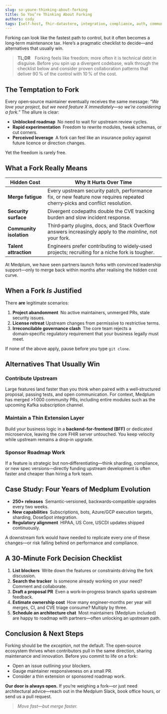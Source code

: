 ```yaml
---
slug: so-youre-thinking-about-forking
title: So You’re Thinking About Forking
authors: cody
tags: [self-host, fhir-datastore, integration, compliance, auth, community]
---
```


Forking can look like the fastest path to control, but it often becomes a long‑term maintenance tax. Here’s a pragmatic checklist to decide—and alternatives that usually win.

<!-- truncate -->

> **TL;DR** Forking feels like freedom; more often it is technical debt in disguise. Before you spin up a divergent codebase, walk through the checklist below and consider proven collaboration patterns that deliver 90 % of the control with 10 % of the cost.

## The Temptation to Fork

Every open‑source maintainer eventually receives the same message: *“We love your project, but we need feature X immediately—so we’re considering a fork.”* The allure is clear:

- **Unblocked roadmap** No need to wait for upstream review cycles.
- **Rapid experimentation** Freedom to rewrite modules, tweak schemas, or cut corners.
- **Perceived leverage** A fork can feel like an insurance policy against future licence or direction changes.

Yet the freedom is rarely free.

## What a Fork Really Means

| Hidden Cost             | Why It Hurts Over Time                                                                                                     |
| ----------------------- | -------------------------------------------------------------------------------------------------------------------------- |
| **Merge fatigue**       | Every upstream security patch, performance fix, or new feature now requires repeated cherry‑picks and conflict resolution. |
| **Security surface**    | Divergent codepaths double the CVE tracking burden and slow incident response.                                             |
| **Community isolation** | Third‑party plugins, docs, and Stack Overflow answers increasingly apply to the _mainline_, not your fork.                 |
| **Talent attraction**   | Engineers prefer contributing to widely‑used projects; recruiting for a niche fork is tougher.                             |

At Medplum, we have seen partners launch forks with convinced leadership support—only to merge back within months after realising the hidden cost curve.

## When a Fork _Is_ Justified

There **are** legitimate scenarios:

1. **Project abandonment** No active maintainers, unmerged PRs, stale security issues.
2. **License retreat** Upstream changes from permissive to restrictive terms.
3. **Irreconcilable governance clash** The core team rejects a domain‑specific regulatory requirement that your business legally must meet.

If none of the above apply, pause before you type `git clone`.

## Alternatives That Usually Win

### Contribute Upstream

Large features land faster than you think when paired with a well‑structured proposal, passing tests, and open communication. For context, Medplum has merged >1 000 community PRs, including entire modules such as the upcoming Kafka subscription channel.

### Maintain a Thin Extension Layer

Build your business logic in a **backend‑for‑frontend (BFF)** or dedicated microservice, leaving the core FHIR server untouched. You keep velocity while upstream remains a drop‑in upgrade.

### Sponsor Roadmap Work

If a feature is strategic but non‑differentiating—think sharding, compliance, or new spec versions—directly funding upstream development is often faster and cheaper than hiring a fork team.

## Case Study: Four Years of Medplum Evolution

- **250+ releases** Semantic‑versioned, backwards‑compatible upgrades every two weeks.
- **New capabilities** Subscriptions, bots, Azure/GCP execution targets, sharding, DoseSpot integration.
- **Regulatory alignment** HIPAA, US Core, USCDI updates shipped continuously.

A downstream fork would have needed to replicate every one of these changes—or risk falling behind on performance and compliance.

## A 30‑Minute Fork Decision Checklist

1. **List blockers** Write down the features or constraints driving the fork discussion.
2. **Search the tracker** Is someone already working on your need? Comment and collaborate.
3. **Draft a proposal PR** Even a work‑in‑progress branch sparks upstream feedback.
4. **Estimate ownership cost** How many engineer‑months per year will merges, CI, and CVE triage consume? Multiply by three.
5. **Schedule an architecture chat** Most maintainers (Medplum included) are happy to roadmap with partners—often unlocking an upstream path.

## Conclusion & Next Steps

Forking should be the _exception_, not the default. The open‑source ecosystem thrives when contributors pull in the same direction, sharing maintenance and innovation. Before you commit to life on a fork:

- Open an issue outlining your blockers.
- Gauge maintainer responsiveness on a small PR.
- Consider a thin extension or sponsored roadmap work.

**Our door is always open.** If you’re weighing a fork—or just need architectural advice—reach out in the Medplum Slack, book office hours, or send us a pull request.

> _Move fast—but merge faster._
